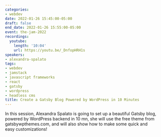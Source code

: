```yaml
---
categories:
- webdev
date: 2022-01-26 15:45:00-05:00
draft: false
end_date: 2022-01-26 15:55:00-05:00
event: the-jam-2022
recordings:
  youtube:
    length: '10:04'
    url: https://youtu.be/_DnfopHRH1s
speakers:
- alexandra-spalato
tags:
- webdev
- jamstack
- javascript frameworks
- react
- gatsby
- wordpress
- headless cms
title: Create a Gatsby Blog Powered by WordPress in 10 Minutes
---
```



In this session, Alexandra Spalato is going to set up a beautiful Gatsby blog, powered by WordPress backend in 10 mn, she will use the free theme from gatsbywpthemes.com, and will also show how to make some quick and easy customizations!
